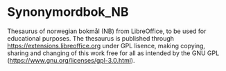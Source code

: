 # Synonymordbok_NB
Thesaurus of norwegian bokmål (NB) from LibreOffice, to be used for educational purposes. The thesaurus is published through https://extensions.libreoffice.org under GPL lisence, making copying, sharing and changing of this work free for all as intended by the GNU GPL (https://www.gnu.org/licenses/gpl-3.0.html).
